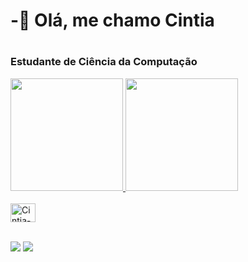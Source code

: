<h1>  -🧐 Olá, me chamo Cintia <h1>
  <h3>Estudante de Ciência da Computação</h3>
<div>
  <a href="https://github.com/cintiateixeira">
  <img height="180em" src="https://github-readme-stats.vercel.app/api?username=cintiateixeira&show_icons=true&theme=dark&include_all_commits=true&count_private=true"/>
  <img height="180em" src="https://github-readme-stats.vercel.app/api/top-langs/?username=cintiateixeira&layout=compact&langs_count=7&theme=merko"/>
</div>
  <div style="display: inline_block"><br>
  <img align="center" alt="Cintia-c" height="30" width="40" src="https://cdn.jsdelivr.net/gh/devicons/devicon/icons/c/c-original.svg" /> <br></br>
</div>
  
  <div>
 
  <a href="mailto:cinthyateixeira2017@gmail.com" target="_blank"><img src="https://img.shields.io/badge/Gmail-D14836?style=for-the-badge&logo=gmail&logoColor=white"></a>
 	<a href="https://t.me/Cintia Teixeira" target="_blank"><img src="https://img.shields.io/badge/Telegram-2CA5E0?style=for-the-badge&logo=telegram&logoColor=white"></a>
  </div>

